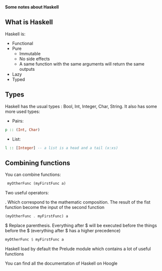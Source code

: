 **Some notes about Haskell**

## What is Haskell

Haskell is:
- Functional
- Pure
  - Immutable
  - No side effects
  - A same function with the same arguments will return the same outputs
- Lazy
- Typed

## Types

Haskell has the usual types : Bool, Int, Integer, Char, String. It also has some more used types:
- Pairs:
```haskell
p :: (Int, Char)
```
- List:
```haskell
l :: [Integer] -- a list is a head and a tail (x:xs)
```
## Combining functions

You can combine functions:

```haskell
 myOtherFunc (myFirstFunc a)
 ```
 Two useful operators:

 . Which correspond to the mathematic composition. The result of the fist function become the input of the second function

```haskell
(myOtherFunc . myFirstFunc) a
```
 $ Replace parenthesis. Everything after $ will be executed before the things before the $ (everything after $ has a higher precedence)

```haskell
myOtherFunc $ myFirstFunc a
```
 Haskell load by default the Prelude module which contains a lot of useful functions

 You can find all the documentation of Haskell on Hoogle
